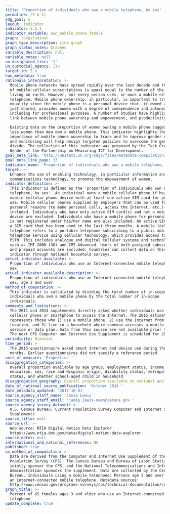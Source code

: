 ```yaml
---
title: 'Proportion of individuals who own a mobile telephone, by sex'
permalink: /5-b-1/
sdg_goal: 5
layout: indicator
indicator: 5.b.1
indicator_variable: own_mobile_phone_female
graph: longitudinal
graph_type_description: Line graph
graph_status_notes: Graphed
variable_description: null
variable_notes: null
un_designated_tier: '1'
un_custodial_agency: ITU
target_id: 5.b
has_metadata: true
rationale_interpretation: >-
  Mobile phone networks have spread rapidly over the last decade and the number
  of mobile-cellular subscriptions is quasi equal to the number of the people
  living on earth. However, not every person uses, or owns a mobile-cellular
  telephone. Mobile phone ownership, in particular, is important to track gender
  equality since the mobile phone is a personal device that, if owned and not
  just shared, provides women with a degree of independence and autonomy,
  including for professional purposes. A number of studies have highlighted the
  link between mobile phone ownership and empowerment, and productivity growth. 

  Existing data on the proportion of women owning a mobile phone suggest that
  less women than men own a mobile phone. This indicator highlights the
  importance of mobile phone ownership to track and to improve gender equality,
  and monitoring will help design targeted policies to overcome the gender
  divide. The collection of this indicator was proposed by the Task Group on
  Gender of the Partnership on Measuring ICT for Development.
goal_meta_link: 'http://unstats.un.org/sdgs/files/metadata-compilation/Metadata-Goal-5.pdf'
goal_meta_link_page: 33
indicator_name: 'Proportion of individuals who own a mobile telephone, by sex'
target: >-
  Enhance the use of enabling technology, in particular information and
  communications technology, to promote the empowerment of women.
indicator_definition: >-
  This indicator is defined as the 'proportion of individuals who own a mobile
  telephone, by sex'. An individual owns a mobile cellular phone if he/she has a
  mobile cellular phone device with at least one active SIM card for personal
  use. Mobile cellular phones supplied by employers that can be used for
  personal reasons (to make personal calls, access the Internet, etc.) are
  included. Individuals who have only active SIM card(s) and not a mobile phone
  device are excluded. Individuals who have a mobile phone for personal use that
  is not registered under his/her name are also included. An active SIM card is
  a SIM card that has been used in the last three months. A mobile (cellular)
  telephone refers to a portable telephone subscribing to a public mobile
  telephone service using cellular technology, which provides access to the
  PSTN. This includes analogue and digital cellular systems and technologies
  such as IMT-2000 (3G) and IMT-Advanced. Users of both postpaid subscriptions
  and prepaid accounts are included. Countries can collect data on this
  indicator through national household surveys.
actual_indicator_available: >-
  Proportion of individuals who use an Internet-connected mobile telephone, by
  sex
actual_indicator_available_description: >-
  Proportion of individuals who use an Internet-connected mobile telephone, by
  sex, age 3 and over
method_of_computation: >-
  This indicator is calculated by dividing the total number of in-scope
  individuals who own a mobile phone by the total number of in-scope
  individuals.
comments_and_limitations: >-
  The 2011 and 2013 supplements directly asked whether individuals use a
  cellular phone or smartphone to access the Internet. The 2015 estimate
  represents those who 1) use a mobile phone, 2) use the Internet from any
  location, and 3) live in a household where someone accesses a mobile Internet
  service or data plan. Data from this source are not available prior to 2011.
  The next CPS Computer and Internet Use Supplement is scheduled for 2017-11.
periodicity: Biennial
time_period: >-
  The 2015 questionnaire asked about Internet and device use during the past 6
  months. Earlier questionnaires did not specify a reference period. 
unit_of_measure: 'Proportion '
disaggregation_categories: >-
  Overall proportion available by age group, employment status, income,
  education, sex, race and Hispanic origin, disability status, metropolitan
  status, and whether school-aged child in household 
disaggregation_geography: Overall proportion available at national and state levels
date_of_national_source_publication: 'October 2016 '
date_metadata_updated: '2017-10-01'
source_agency_staff_name: 'Jamie Lewis '
source_agency_staff_email: 'jamie.lewis-owen@census.gov '
source_agency_survey_dataset: >-
  U.S. Census Bureau, Current Population Survey Computer and Internet Use
  Supplements 
source_title: null
source_url: >-
  Web source: NTIA Digital Nation Data Explorer
  https://www.ntia.doc.gov/data/digital-nation-data-explorer 
source_notes: null
international_and_national_references: NA
published: true
us_method_of_computation: >-
  Data are derived from the Computer and Internet Use Supplement of the Current
  Population Survey (CPS). The Census Bureau and Bureau of Labor Statistics
  jointly sponsor the CPS, and the National Telecommunications and Information
  Administration sponsors the supplement. Data are collected by the Census
  Bureau. Individuals using a mobile telephone: Persons age 3 and over who use
  an Internet-connected mobile telephone. Metadata sources:
  http://www.census.gov/programs-surveys/cps/technical-documentation/complete.html
graph_title: >-
  Percent of US females ages 3 and older who use an Internet-connected mobile
  telephone
update_complete: true
---
```

